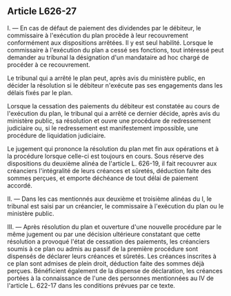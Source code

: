 Article L626-27
----
I. ― En cas de défaut de paiement des dividendes par le débiteur, le commissaire
à l'exécution du plan procède à leur recouvrement conformément aux dispositions
arrêtées. Il y est seul habilité. Lorsque le commissaire à l'exécution du plan a
cessé ses fonctions, tout intéressé peut demander au tribunal la désignation
d'un mandataire ad hoc chargé de procéder à ce recouvrement.

Le tribunal qui a arrêté le plan peut, après avis du ministère public, en
décider la résolution si le débiteur n'exécute pas ses engagements dans les
délais fixés par le plan.

Lorsque la cessation des paiements du débiteur est constatée au cours de
l'exécution du plan, le tribunal qui a arrêté ce dernier décide, après avis du
ministère public, sa résolution et ouvre une procédure de redressement
judiciaire ou, si le redressement est manifestement impossible, une procédure de
liquidation judiciaire.

Le jugement qui prononce la résolution du plan met fin aux opérations et à la
procédure lorsque celle-ci est toujours en cours. Sous réserve des dispositions
du deuxième alinéa de l'article L. 626-19, il fait recouvrer aux créanciers
l'intégralité de leurs créances et sûretés, déduction faite des sommes perçues,
et emporte déchéance de tout délai de paiement accordé.

II. ― Dans les cas mentionnés aux deuxième et troisième alinéas du I, le
tribunal est saisi par un créancier, le commissaire à l'exécution du plan ou le
ministère public.

III. ― Après résolution du plan et ouverture d'une nouvelle procédure par le
même jugement ou par une décision ultérieure constatant que cette résolution a
provoqué l'état de cessation des paiements, les créanciers soumis à ce plan ou
admis au passif de la première procédure sont dispensés de déclarer leurs
créances et sûretés. Les créances inscrites à ce plan sont admises de plein
droit, déduction faite des sommes déjà perçues. Bénéficient également de la
dispense de déclaration, les créances portées à la connaissance de l'une des
personnes mentionnées au IV de l'article L. 622-17 dans les conditions prévues
par ce texte.
